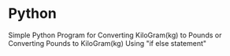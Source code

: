 # Python
Simple Python Program for 
Converting KiloGram(kg) to Pounds
or
Converting Pounds to KiloGram(kg)
Using "if else statement"
